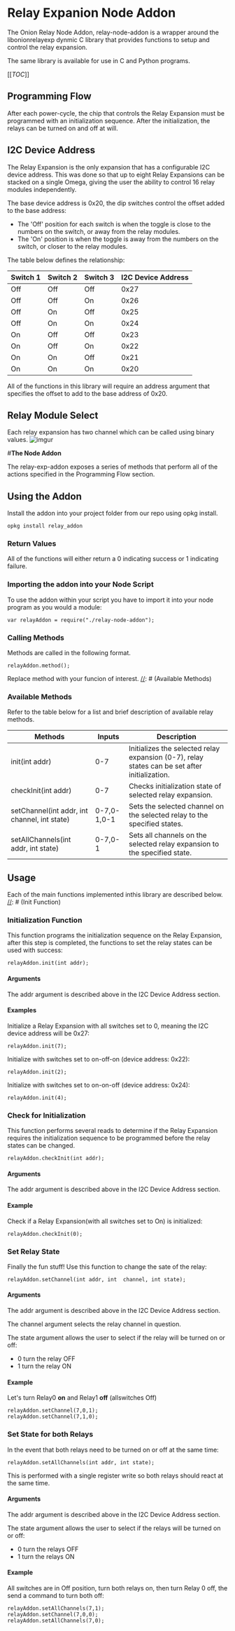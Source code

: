 # **Relay Expanion Node Addon**

The Onion Relay Node Addon, relay-node-addon is a wrapper around the libonionrelayexp dynmic C library that provides functions to setup and control the relay expansion. 

The same library is available for use in C and Python programs.

[[_TOC_]]

[//]: # (Programming Flow)
## **Programming Flow**

After each power-cycle, the chip that controls the Relay Expansion must be programmed with an initialization sequence. After the initialization, the relays can be turned on and off at will.

[//]: # (I2C Device Address)
## **I2C Device Address**
The Relay Expansion is the only expansion that has a configurable I2C device address. This was done so that up to eight Relay Expansions can be stacked on a single Omega, giving the user the ability to control 16 relay modules independently.

The base device address is 0x20, the dip switches control the offset added to the base address:

 * The 'Off' position for each switch is when the toggle is close to the numbers on the switch, or away from the relay modules.
 * The 'On' position is when the toggle is away from the numbers on the switch, or closer to the relay modules.

The table below defines the relationship:

|**Switch 1**|**Switch 2**|**Switch 3**|**I2C Device Address**|
|-|-|-|-|
|Off|Off|Off|0x27|
|Off|Off|On|0x26|
|Off|On|Off|0x25|
|Off|On|On|0x24|
|On|Off|Off|0x23|
|On|Off|On|0x22|
|On|On|Off|0x21|
|On|On|On|0x20|


All of the functions in this library will require an address argument that specifies the offset to add to the base address of 0x20.

## **Relay Module Select**

Each relay expansion has two channel which can be called using binary values. 
![imgur](https://i.imgur.com/Wk6Z9lW.png)

[//]: # (MAJOR HEADING)
[//]: # (The Node Addon)

#**The Node Addon**

The relay-exp-addon exposes a series of methods that perform all of the actions specified in the Programming Flow section.

[//]: # (Using the Addon)
## **Using the Addon**

Install the addon into your project folder from our repo using opkg install.

```
opkg install relay_addon
```
[//]: # (Return Values)
### **Return Values**

All of the functions will either return a 0 indicating success or 1 indicating failure.


### **Importing the addon into your Node Script**

To use the addon within your script you have to import it into your node program as you would a module: 

```
var relayAddon = require("./relay-node-addon");
```
[//]: # (Calling Methods)
### **Calling Methods**

Methods are called in the following format. 

```
relayAddon.method();
```
Replace method with your funcion of interest. 
[//]: # (Available Methods)
### **Available Methods**

Refer to the table below for a list and brief description of available relay methods. 

|Methods|Inputs|Description|
|---|---|---|
|init(int addr)|0-7|Initializes the selected relay expansion (0-7), relay states can be set after initialization.|
|checkInit(int addr)|0-7|Checks initialization state of selected relay expansion.|
|setChannel(int addr, int channel, int state)|0-7,0-1,0-1|Sets the selected channel on the selected relay to the specified states.|
|setAllChannels(int addr, int state)|0-7,0-1| Sets all channels on the selected relay expansion to the specified state.|

[//]: # (MAJOR HEADING)
[//]: # (Usage)
## **Usage**
Each of the main functions implemented inthis library are described below. 
[//]: # (Init Function)
### **Initialization Function**
This function programs the initialization sequence on the Relay Expansion, after this step is completed, the functions to set the relay states can be used with success:
```
relayAddon.init(int addr);
```

#### **Arguments**

The addr argument is described above in the I2C Device Address section.

#### **Examples**
Initialize a Relay Expansion with all switches set to 0, meaning the I2C device address will be 0x27:
```
relayAddon.init(7);
```
Initialize with switches set to on-off-on (device address: 0x22):
```
relayAddon.init(2);
```
Initialize with switches set to on-on-off (device address: 0x24):
```
relayAddon.init(4);
```
[//]: # (Check Init Function)
### **Check for Initialization**

This function performs several reads to determine if the Relay Expansion requires the initialization sequence to be programmed before the relay states can be changed.

```
relayAddon.checkInit(int addr);
```

#### **Arguments**

The addr argument is described above in the I2C Device Address section.

#### **Example**

Check if a Relay Expansion(with all switches set to On) is initialized:
```
relayAddon.checkInit(0);
```
[//]: # (Set Relay State Function)

### **Set Relay State**

Finally the fun stuff! Use this function to change the sate of the relay:
```
relayAddon.setChannel(int addr, int  channel, int state);
```
#### **Arguments**

The addr argument is described above in the I2C Device Address section.

The channel argument selects the relay channel in question.

The state argument allows the user to select if the relay will be turned on or off:

 * 0 turn the relay OFF
 * 1 turn the relay ON

#### **Example**
Let's turn Relay0 **on** and Relay1 **off** (allswitches Off)
```
relayAddon.setChannel(7,0,1);
relayAddon.setChannel(7,1,0);
```
[//]: # (Set State for Both Relays Function)
### **Set State for both Relays**
In the event that both relays need to be turned on or off at the same time:
```
relayAddon.setAllChannels(int addr, int state);
```
This is performed with a single register write so both relays should react at the same time.

#### **Arguments**
The addr argument is described above in the I2C Device Address section.

The state argument allows the user to select if the relays will be turned on or off:
 * 0 turn the relays OFF
 * 1 turn the relays ON
#### **Example**

All switches are in Off position, turn both relays on, then turn Relay 0 off, the send a command to turn both off:
```
relayAddon.setAllChannels(7,1);
relayAddon.setChannel(7,0,0);
relayAddon.setAllChannels(7,0);
```
